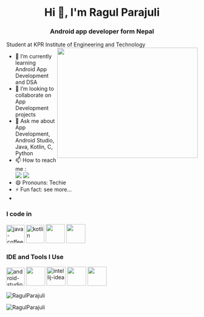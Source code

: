 <h1 align="center">Hi 👋, I'm Ragul Parajuli</h1>
<h3 align="center">Android app developer form Nepal</h3>

Student at KPR Institute of Engineering and Technology
<img align="right" width="370" height="290" src="https://i.pinimg.com/originals/47/f0/34/47f0342cec72b800463bf003eac1257e.gif">                                               
- 🌱 I’m currently learning Android App Development and DSA
- 👯 I’m looking to collaborate on App Development projects
- 💬 Ask me about App Development, Android Studio, Java, Kotlin, C, Python  
- 📫 How to reach me :
<br /> [<img src="https://img.shields.io/badge/Gmail-D14836?style=for-the-badge&logo=gmail&logoColor=white" />](https://mail.google.com/mail/u/0/?tab=rm&ogbl#inbox) [<img src="https://img.shields.io/badge/LinkedIn-0077B5?style=for-the-badge&logo=linkedin&logoColor=white" />](https://www.linkedin.com/in/ragul-parajuli/)
- 😄 Pronouns: Techie
- ⚡ Fun fact: see more...
- 
### I code in 
<img width="48" height="48" src="https://img.icons8.com/color/48/java-coffee-cup-logo.png" alt="java-coffee-cup-logo"/> <img width="48" height="48" src="https://img.icons8.com/color/48/kotlin.png" alt="kotlin"/> <img height="50" width="50" src="https://img.icons8.com/color/48/000000/c-programming.png" /> <img height="50" width="50" src="https://img.icons8.com/color/48/000000/python.png" />

### IDE and Tools I Use
<img width="48" height="48" src="https://img.icons8.com/color/48/android-studio--v2.png" alt="android-studio--v2"/> <img height="50" width="50" src="https://img.icons8.com/color/48/000000/visual-studio-code-2019.png"/> <img width="50" height="50" src="https://img.icons8.com/plasticine/100/intellij-idea.png" alt="intellij-idea"/> <img height="50" width="50" src="https://img.icons8.com/color/48/000000/pycharm.png"/> <img height="50" width="50" src="https://img.icons8.com/color/50/000000/git.png"/>
<p><img align="center" src="https://github-readme-stats.vercel.app/api/top-langs?username=RagulParajuli&show_icons=true&locale=en&layout=compact" alt="RagulParajuli" /></p>
<p><img align="center" src="https://github-readme-streak-stats.herokuapp.com/?user=RagulParajuli&" alt="RagulParajuli" /></p>
